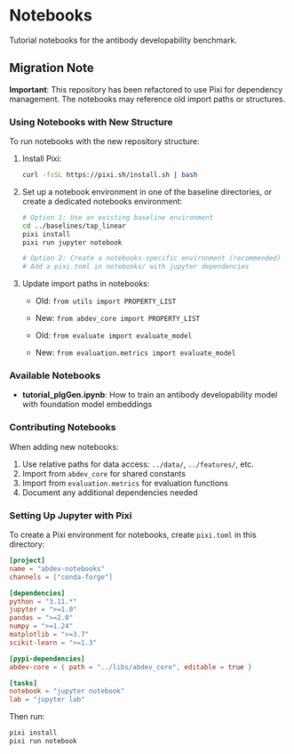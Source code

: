 # Notebooks

Tutorial notebooks for the antibody developability benchmark.

## Migration Note

**Important**: This repository has been refactored to use Pixi for dependency management. The notebooks may reference old import paths or structures.

### Using Notebooks with New Structure

To run notebooks with the new repository structure:

1. Install Pixi:
   ```bash
   curl -fsSL https://pixi.sh/install.sh | bash
   ```

2. Set up a notebook environment in one of the baseline directories, or create a dedicated notebooks environment:
   ```bash
   # Option 1: Use an existing baseline environment
   cd ../baselines/tap_linear
   pixi install
   pixi run jupyter notebook
   
   # Option 2: Create a notebooks-specific environment (recommended)
   # Add a pixi.toml in notebooks/ with jupyter dependencies
   ```

3. Update import paths in notebooks:
   - Old: `from utils import PROPERTY_LIST`
   - New: `from abdev_core import PROPERTY_LIST`
   
   - Old: `from evaluate import evaluate_model`
   - New: `from evaluation.metrics import evaluate_model`

### Available Notebooks

- **tutorial_pIgGen.ipynb**: How to train an antibody developability model with foundation model embeddings

### Contributing Notebooks

When adding new notebooks:
1. Use relative paths for data access: `../data/`, `../features/`, etc.
2. Import from `abdev_core` for shared constants
3. Import from `evaluation.metrics` for evaluation functions
4. Document any additional dependencies needed

### Setting Up Jupyter with Pixi

To create a Pixi environment for notebooks, create `pixi.toml` in this directory:

```toml
[project]
name = "abdev-notebooks"
channels = ["conda-forge"]

[dependencies]
python = "3.11.*"
jupyter = ">=1.0"
pandas = ">=2.0"
numpy = ">=1.24"
matplotlib = ">=3.7"
scikit-learn = ">=1.3"

[pypi-dependencies]
abdev-core = { path = "../libs/abdev_core", editable = true }

[tasks]
notebook = "jupyter notebook"
lab = "jupyter lab"
```

Then run:
```bash
pixi install
pixi run notebook
```

